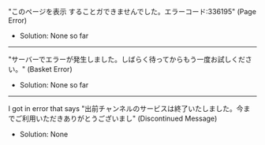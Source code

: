 "このページを表示 することガできませんでした。エラーコード:336195" (Page Error)
- Solution: None so far
____
"サーバーでエラーが発生しました。しばらく待ってからもう一度お試しください。" (Basket Error)
- Solution: None so far
____
I got in error that says "出前チャンネルのサービスは終了いたしました。今までご利用いただきありがとうございまし" (Discontinued Message)
- Solution: None
